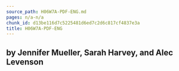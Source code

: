 ```yaml
---
source_path: H06W7A-PDF-ENG.md
pages: n/a-n/a
chunk_id: d13be116d7c5225481d6ed7c2d6c817cf4837e3a
title: H06W7A-PDF-ENG
---
```

## by Jennifer Mueller, Sarah Harvey, and Alec Levenson
